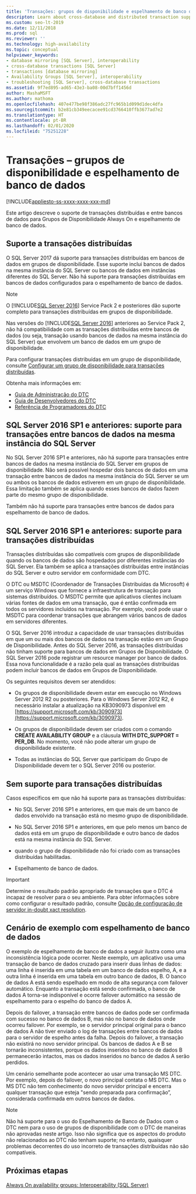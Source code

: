 ```yaml
---
title: 'Transações: grupos de disponibilidade e espelhamento de banco de dados'
descripton: Learn about cross-database and distributed transaction support for SQL Server Always On availability groups and database mirroring.
ms.custom: seo-lt-2019
ms.date: 12/11/2018
ms.prod: sql
ms.reviewer: ''
ms.technology: high-availability
ms.topic: conceptual
helpviewer_keywords:
- database mirroring [SQL Server], interoperability
- cross-database transactions [SQL Server]
- transactions [database mirroring]
- Availability Groups [SQL Server], interoperability
- troubleshooting [SQL Server], cross-database transactions
ms.assetid: 9f7ed895-ad65-43e3-ba08-00d7bff1456d
author: MashaMSFT
ms.author: mathoma
ms.openlocfilehash: 407e477be98f386adc27fc965b1d099d1dec4dfa
ms.sourcegitcommit: b2e81cb349eecacee91cd3766410ffb3677ad7e2
ms.translationtype: HT
ms.contentlocale: pt-BR
ms.lasthandoff: 02/01/2020
ms.locfileid: "75251228"
---
```

# <a name="transactions---availability-groups-and-database-mirroring"></a>Transações – grupos de disponibilidade e espelhamento de banco de dados
[!INCLUDE[appliesto-ss-xxxx-xxxx-xxx-md](../../../includes/appliesto-ss-xxxx-xxxx-xxx-md.md)]

Este artigo descreve o suporte de transações distribuídas e entre bancos de dados para Grupos de Disponibilidade Always On e espelhamento de banco de dados.  

## <a name="support-for-distributed-transactions"></a>Suporte a transações distribuídas

O SQL Server 2017 dá suporte para transações distribuídas em bancos de dados em grupos de disponibilidade. Esse suporte inclui bancos de dados na mesma instância do SQL Server ou bancos de dados em instâncias diferentes do SQL Server. Não há suporte para transações distribuídas em bancos de dados configurados para o espelhamento de banco de dados.

> [!NOTE]
> O [!INCLUDE[SQL Server 2016](../../../includes/sssql15-md.md)] Service Pack 2 e posteriores dão suporte completo para transações distribuídas em grupos de disponibilidade. 
> 
> Nas versões do [!INCLUDE[SQL Server 2016](../../../includes/sssql15-md.md)] anteriores ao Service Pack 2, não há compatibilidade com as transações distribuídas entre bancos de dados (ou seja, transação usando bancos de dados na mesma instância do SQL Server) que envolvem um banco de dados em um grupo de disponibilidade.

Para configurar transações distribuídas em um grupo de disponibilidade, consulte [Configurar um grupo de disponibilidade para transações distribuídas](configure-availability-group-for-distributed-transactions.md).

Obtenha mais informações em:

- [Guia de Administração do DTC](https://msdn.microsoft.com/library/ms681291.aspx)
- [Guia de Desenvolvedores do DTC](https://msdn.microsoft.com/library/ms679938.aspx)
- [Referência de Programadores do DTC](https://msdn.microsoft.com/library/ms686108.aspx)

## <a name="sql-server-2016-sp1-and-before-support-for-cross-database-transactions-within-the-same-sql-server-instance"></a>SQL Server 2016 SP1 e anteriores: suporte para transações entre bancos de dados na mesma instância do SQL Server  

No SQL Server 2016 SP1 e anteriores, não há suporte para transações entre bancos de dados na mesma instância do SQL Server em grupos de disponibilidade. Não será possível hospedar dois bancos de dados em uma transação entre bancos de dados na mesma instância do SQL Server se um ou ambos os bancos de dados estiverem em um grupo de disponibilidade. Essa limitação também se aplica quando esses bancos de dados fazem parte do mesmo grupo de disponibilidade.  
  
Também não há suporte para transações entre bancos de dados para espelhamento de banco de dados.  
  
##  <a name="dtcsupport"></a> SQL Server 2016 SP1 e anteriores: suporte para transações distribuídas  
Transações distribuídas são compatíveis com grupos de disponibilidade quando os bancos de dados são hospedados por diferentes instâncias do SQL Server. Ela também se aplica a transações distribuídas entre instâncias do SQL Server e outro servidor em conformidade com DTC.  
 
O DTC ou MSDTC (Coordenador de Transações Distribuídas da Microsoft) é um serviço Windows que fornece a infraestrutura de transação para sistemas distribuídos. O MSDTC permite que aplicativos clientes incluam várias fontes de dados em uma transação, que é então confirmada em todos os servidores incluídos na transação. Por exemplo, você pode usar o MSDTC para coordenar transações que abrangem vários bancos de dados em servidores diferentes.

O SQL Server 2016 introduz a capacidade de usar transações distribuídas em que um ou mais dos bancos de dados na transação estão em um Grupo de Disponibilidade. Antes do SQL Server 2016, as transações distribuídas não tinham suporte para bancos de dados em Grupos de Disponibilidade. O SQL Server 2016 pode registrar um resource manager por banco de dados. Essa nova funcionalidade é a razão pela qual as transações distribuídas podem incluir bancos de dados em Grupos de Disponibilidade.
  
 Os seguintes requisitos devem ser atendidos:  
  
-   Os grupos de disponibilidade devem estar em execução no Windows Server 2012 R2 ou posteriores. Para o Windows Server 2012 R2, é necessário instalar a atualização na KB3090973 disponível em [https://support.microsoft.com/kb/3090973](https://support.microsoft.com/kb/3090973).  
  
-   Os grupos de disponibilidade devem ser criados com o comando **CREATE AVAILABILITY GROUP** e a cláusula **WITH DTC\_SUPPORT = PER_DB**. No momento, você não pode alterar um grupo de disponibilidade existente.  

- Todas as instâncias do SQL Server que participam do Grupo de Disponibilidade devem ter o SQL Server 2016 ou posterior.
 
 ## <a name="non-support-for-distributed-transactions"></a>Sem suporte para transações distribuídas
 Casos específicos em que não há suporte para as transações distribuídas:
 
 - No SQL Server 2016 SP1 e anteriores, em que mais de um banco de dados envolvido na transação está no mesmo grupo de disponibilidade.
 
 - No SQL Server 2016 SP1 e anteriores, em que pelo menos um banco de dados está em um grupo de disponibilidade e outro banco de dados está na mesma instância do SQL Server. 
 
 - quando o grupo de disponibilidade não foi criado com as transações distribuídas habilitadas.
 
 - Espelhamento de banco de dados.
 
 > [!IMPORTANT]
 > Determine o resultado padrão apropriado de transações que o DTC é incapaz de resolver para o seu ambiente.  Para obter informações sobre como configurar o resultado padrão, consulte [Opção de configuração de servidor in-doubt xact resolution](../../../database-engine/configure-windows/in-doubt-xact-resolution-server-configuration-option.md).
  
## <a name="example-scenario-with-database-mirroring"></a>Cenário de exemplo com espelhamento de banco de dados  
 O exemplo de espelhamento de banco de dados a seguir ilustra como uma inconsistência lógica pode ocorrer. Neste exemplo, um aplicativo usa uma transação de banco de dados cruzado para inserir duas linhas de dados: uma linha é inserida em uma tabela em um banco de dados espelho, A, e a outra linha é inserida em uma tabela em outro banco de dados, B. O banco de dados A está sendo espelhado em modo de alta segurança com failover automático. Enquanto a transação está sendo confirmada, o banco de dados A torna-se indisponível e ocorre failover automático na sessão de espelhamento para o espelho do banco de dados A.  
  
 Depois do failover, a transação entre bancos de dados pode ser confirmada com sucesso no banco de dados B, mas não no banco de dados onde ocorreu failover. Por exemplo, se o servidor principal original para o banco de dados A não tiver enviado o log de transações entre bancos de dados para o servidor de espelho antes da falha. Depois do failover, a transação não existirá no novo servidor principal. Os bancos de dados A e B se tornarão inconsistentes, porque os dados inseridos no banco de dados B permanecerão intactos, mas os dados inseridos no banco de dados A serão perdidos.  
  
 Um cenário semelhante pode acontecer ao usar uma transação MS DTC. Por exemplo, depois do failover, o novo principal contata o MS DTC. Mas o MS DTC não tem conhecimento do novo servidor principal e encerra qualquer transação que esteja "sendo preparada para confirmação”, considerada confirmada em outros bancos de dados.  
  
> [!NOTE]  
>  Não há suporte para o uso do Espelhamento de Banco de Dados com o DTC nem para o uso de grupos de disponibilidade com o DTC de maneiras não aprovadas neste artigo.  Isso não significa que os aspectos do produto não relacionados ao DTC não tenham suporte; no entanto, quaisquer problemas decorrentes do uso incorreto de transações distribuídas não são compatíveis.  
  
## <a name="next-steps"></a>Próximas etapas  
 [Always On availability groups: Interoperability &#40;SQL Server&#41;](../../../database-engine/availability-groups/windows/always-on-availability-groups-interoperability-sql-server.md)  
  
  

